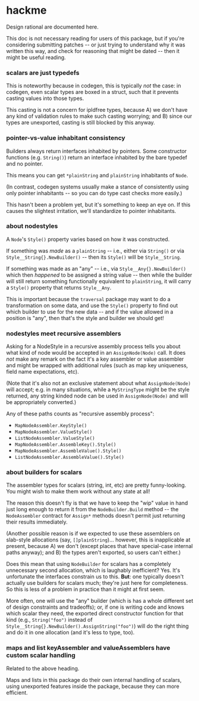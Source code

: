 hackme
======

Design rational are documented here.

This doc is not necessary reading for users of this package,
but if you're considering submitting patches -- or just trying to understand
why it was written this way, and check for reasoning that might be dated --
then it might be useful reading.

### scalars are just typedefs

This is noteworthy because in codegen, this is typically *not* the case:
in codegen, even scalar types are boxed in a struct, such that it prevents
casting values into those types.

This casting is not a concern for ipldfree types, because
A) we don't have any kind of validation rules to make such casting worrying; and
B) since our types are unexported, casting is still blocked by this anyway.

### pointer-vs-value inhabitant consistency

Builders always return interfaces inhabited by pointers.
Some constructor functions (e.g. `String()`) return an interface inhabited by
the bare typedef and no pointer.

This means you can get `*plainString` and `plainString` inhabitants of `Node`.

(In contrast, codegen systems usually make a stance of consistently using
only pointer inhabitants -- so you can do type cast checks more easily.)

This hasn't been a problem yet, but it's something to keep an eye on.
If this causes the slightest irritation, we'll standardize to pointer inhabitants.

### about nodestyles

A `Node`'s `Style()` property varies based on how it was constructed.

If something was *made* as a `plainString` -- i.e.,
either via `String()` or via `Style__String{}.NewBuilder()` --
then its `Style()` will be `Style__String`.

If something was made as an "any" -- i.e.,
via `Style__Any{}.NewBuilder()` which then *happened* to be assigned a string value --
then while the builder will still return something functionally equivalent to `plainString`,
it will carry a `Style()` property that returns `Style__Any`.

This is important because the `traversal` package may want to do a
transformation on some data, and use the `Style()` property to find out
which builder to use for the new data -- and if the value allowed in a position
is "any", then that's the style and builder we should get!

### nodestyles meet recursive assemblers

Asking for a NodeStyle in a recursive assembly process tells you about what
kind of node would be accepted in an `AssignNode(Node)` call.
It does *not* make any remark on the fact it's a key assembler or value assembler
and might be wrapped with additional rules (such as map key uniqueness, field
name expectations, etc).

(Note that it's also not an exclusive statement about what `AssignNode(Node)` will
accept; e.g. in many situations, while a `MyStringType` might be the style
returned, any string kinded node can be used in `AssignNode(Node)` and will be
appropriately converted.)

Any of these paths counts as "recursive assembly process":

- `MapNodeAssembler.KeyStyle()`
- `MapNodeAssembler.ValueStyle()`
- `ListNodeAssembler.ValueStyle()`
- `MapNodeAssembler.AssembleKey().Style()`
- `MapNodeAssembler.AssembleValue().Style()`
- `ListNodeAssembler.AssembleValue().Style()`

### about builders for scalars

The assembler types for scalars (string, int, etc) are pretty funny-looking.
You might wish to make them work without any state at all!

The reason this doesn't fly is that we have to keep the "wip" value in hand
just long enough to return it from the `NodeBuilder.Build` method -- the
`NodeAssembler` contract for `Assign*` methods doesn't permit just returning
their results immediately.

(Another possible reason is if we expected to use these assemblers on
slab-style allocations (say, `[]plainString`)...
however, this is inapplicable at present, because
A) we don't (except places that have special-case internal paths anyway); and
B) the types aren't exported, so users can't either.)

Does this mean that using `NodeBuilder` for scalars has a completely
unnecessary second allocation, which is laughably inefficient?  Yes.
It's unfortunate the interfaces constrain us to this.
**But**: one typically doesn't actually use builders for scalars much;
they're just here for completeness.
So this is less of a problem in practice than it might at first seem.

More often, one will use the "any" builder (which is has a whole different set
of design constraints and tradeoffs);
or, if one is writing code and knows which scalar they need, the exported
direct constructor function for that kind
(e.g., `String("foo")` instead of `Style__String{}.NewBuilder().AssignString("foo")`)
will do the right thing and do it in one allocation (and it's less to type, too).

### maps and list keyAssembler and valueAssemblers have custom scalar handling

Related to the above heading.

Maps and lists in this package do their own internal handling of scalars,
using unexported features inside the package, because they can more efficient.
